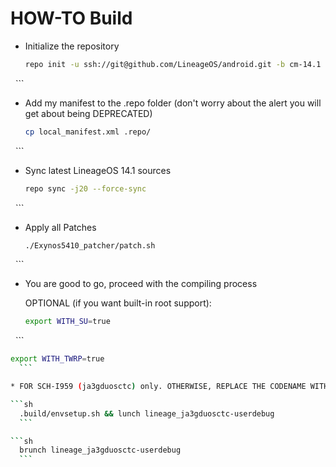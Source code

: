 # HOW-TO Build

* Initialize the repository
   
   ```sh
   repo init -u ssh://git@github.com/LineageOS/android.git -b cm-14.1
   ```
* Add my manifest to the .repo folder (don't worry about the alert you will get about being DEPRECATED)
   
   ```sh
   cp local_manifest.xml .repo/
   ```
* Sync latest LineageOS 14.1 sources
   
   ```sh
   repo sync -j20 --force-sync
   ```

* Apply all Patches
   
   ```sh
   ./Exynos5410_patcher/patch.sh
   ```
* You are good to go, proceed with the compiling process

  OPTIONAL (if you want built-in root support):
   
   ```sh
   export WITH_SU=true
   ```

   ```sh
   export WITH_TWRP=true
   ```

* FOR SCH-I959 (ja3gduosctc) only. OTHERWISE, REPLACE THE CODENAME WITH OTHERS SUPPORTED (check the manifest).
   
   ```sh
   .build/envsetup.sh && lunch lineage_ja3gduosctc-userdebug
   ```
   
   ```sh
   brunch lineage_ja3gduosctc-userdebug
   ```
